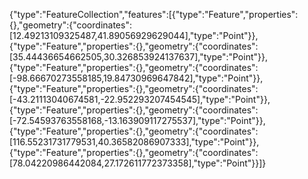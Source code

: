 {"type":"FeatureCollection","features":[{"type":"Feature","properties":{},"geometry":{"coordinates":[12.49213109325487,41.89056929629044],"type":"Point"}},{"type":"Feature","properties":{},"geometry":{"coordinates":[35.44436654662505,30.326853924137637],"type":"Point"}},{"type":"Feature","properties":{},"geometry":{"coordinates":[-98.66670273558185,19.84730969647842],"type":"Point"}},{"type":"Feature","properties":{},"geometry":{"coordinates":[-43.21113040674581,-22.952293207454545],"type":"Point"}},{"type":"Feature","properties":{},"geometry":{"coordinates":[-72.54593763558168,-13.163909117275537],"type":"Point"}},{"type":"Feature","properties":{},"geometry":{"coordinates":[116.55231731779531,40.36582086907333],"type":"Point"}},{"type":"Feature","properties":{},"geometry":{"coordinates":[78.04220986442084,27.172611772373358],"type":"Point"}}]}
